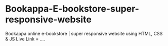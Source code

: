 # Bookappa-E-bookstore-super-responsive-website
Bookappa online e-bookstore | super responsive website using HTML, CSS &amp; JS
Live Link = ....
